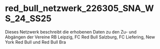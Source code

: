 # red_bull_netzwerk_226305_SNA_WS_24_SS25
Dieses Netzwerk beschreibt die erhobenen Daten zu den Zu- und Abgängen der Vereine RB Leipzig, FC Red Bull Salzburg, FC Liefering, New York Red Bull und Red Bull Bra
